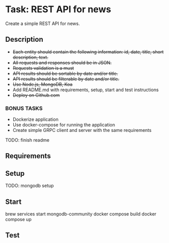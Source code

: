 # Task: REST API for news
Create a simple REST API for news. 

## Description
* ~~Each entity should contain the following information: id, date, title, short description, text.~~
* ~~All requests and responses should be in JSON.~~
* ~~Requests validation is a must~~
* ~~API results should be sortable by date and/or title.~~
* ~~API results should be filterable by date and/or title.~~
* ~~Use Node.js, MongoDB, Koa~~
* Add README.md with requirements, setup, start and test instructions
* ~~Deploy on Github.com~~

### BONUS TASKS
* Dockerize application
* Use docker-compose for running the application
* Create simple GRPC client and server with the same requirements

TODO: finish readme

## Requirements

## Setup
TODO: mongodb setup

## Start
brew services start mongodb-community
docker compose build
docker compose up
## Test